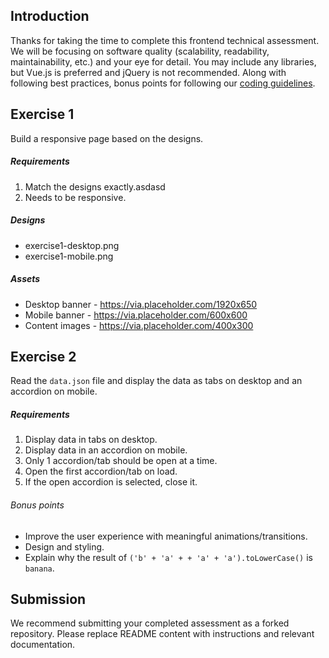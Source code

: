 Introduction
---
Thanks for taking the time to complete this frontend technical assessment. We will be focusing on software quality (scalability, readability, maintainability, etc.) and your eye for detail. You may include any libraries, but Vue.js is preferred and jQuery is not recommended. Along with following best practices, bonus points for following our [coding guidelines](https://github.com/mindarc/frontend-assessment/wiki/Coding-guidelines). 

Exercise 1
---
Build a responsive page based on the designs.

##### Requirements
1. Match the designs exactly.asdasd
2. Needs to be responsive.

##### Designs
* exercise1-desktop.png
* exercise1-mobile.png

##### Assets
* Desktop banner - https://via.placeholder.com/1920x650
* Mobile banner - https://via.placeholder.com/600x600
* Content images - https://via.placeholder.com/400x300

Exercise 2
---
Read the `data.json` file and display the data as tabs on desktop and an accordion on mobile.

##### Requirements
1. Display data in tabs on desktop.
2. Display data in an accordion on mobile.
3. Only 1 accordion/tab should be open at a time.
4. Open the first accordion/tab on load.
5. If the open accordion is selected, close it.

###### Bonus points
* Improve the user experience with meaningful animations/transitions.
* Design and styling.
* Explain why the result of `('b' + 'a' + + 'a' + 'a').toLowerCase()` is `banana`.

Submission
---
We recommend submitting your completed assessment as a forked repository. Please replace README content with instructions and relevant documentation.
